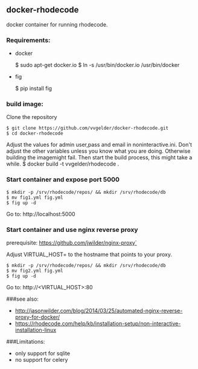 ## docker-rhodecode 
docker container for running rhodecode. 


### Requirements:
- docker

    $ sudo apt-get docker.io 
    $ ln -s /usr/bin/docker.io /usr/bin/docker


- fig
   
   $ pip install fig

### build image:
Clone the repository

    $ git clone https://github.com/vvgelder/docker-rhodecode.git
    $ cd docker-rhodecode

Adjust the values for admin user,pass and email in noninteractive.ini. Don't adjust the other variables unless you know what you are doing. Otherwise building the imagemight fail.
Then start the build process, this might take a while.
    $ docker build -t vvgelder/rhodecode .
 
### Start container and expose port 5000
    $ mkdir -p /srv/rhodecode/repos/ && mkdir /srv/rhodecode/db
    $ mv fig1.yml fig.yml 
    $ fig up -d
Go to: http://localhost:5000

### Start container and use nginx reverse proxy
prerequisite: https://github.com/jwilder/nginx-proxy`

Adjust VIRTUAL_HOST= to the hostname that points to your proxy.

    $ mkdir -p /srv/rhodecode/repos/ && mkdir /srv/rhodecode/db
    $ mv fig2.yml fig.yml 
    $ fig up -d

Go to: http://<VIRTUAL_HOST>:80


###see also: 
 - http://jasonwilder.com/blog/2014/03/25/automated-nginx-reverse-proxy-for-docker/
 - https://rhodecode.com/help/kb/installation-setup/non-interactive-installation-linux


###Limitations:
 - only support for sqlite
 - no support for celery

